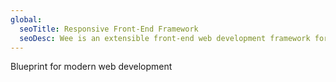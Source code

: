 ```yaml
---
global:
  seoTitle: Responsive Front-End Framework
  seoDesc: Wee is an extensible front-end web development framework for building responsive websites using Less CSS paired with a powerful JavaScript library.
---
```


Blueprint for modern web development